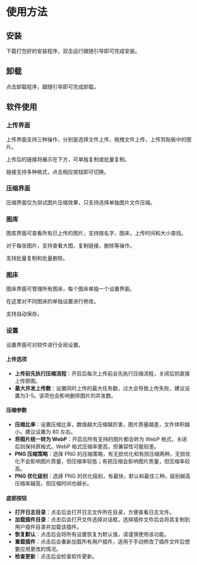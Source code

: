 # 使用方法

## 安装

下载打包好的安装程序，双击运行跟随引导即可完成安装。

## 卸载

点击卸载程序，跟随引导即可完成卸载。

## 软件使用

### 上传界面

上传界面支持三种操作，分别是选择文件上传，拖拽文件上传，上传剪贴板中的图片。

上传后的链接将展示在下方，可单独复制或批量复制。

链接支持多种格式，点击相应按钮即可切换。

### 压缩界面

压缩界面仅为测试图片压缩效果，只支持选择单独图片文件压缩。

### 图库

图库界面可查看所有已上传的图片，支持按名字，图床，上传时间和大小查找。

对于每张图片，支持查看大图，复制链接，删除等操作。

支持批量复制和批量删除。

### 图床

图床界面可管理所有图床，每个图床单独一个设置界面。

在这里对不同图床的单独设置进行修改。

支持自动保存。

### 设置

设置界面可对软件进行全局设置。

#### 上传选项

- **上传前先执行压缩流程**：开启后每次上传前会先执行压缩流程，关闭后则直接上传原图。
- **最大并发上传数**：设置同时上传的最大任务数，过大会导致上传失败，建议设置为3-5。该项也会影响删除图片的并发数。

#### 压缩参数

- **压缩比率**：设置压缩比率，数值越大压缩越厉害，图片质量越差，文件体积越小。建议设置为 80 左右。
- **将图片统一转为 WebP**：开启后所有支持的图片都会转为 WebP 格式，关闭后则保持原格式。WebP 格式压缩率更高，但兼容性可能较差。
- **PNG 压缩策略**：选择 PNG 的压缩策略，有无损优化和有损压缩两种。无损优化不会影响图片质量，但压缩率较低；有损压缩会影响图片质量，但压缩率较高。
- **PNG 优化级别**：选择 PNG 的优化级别，有最快，默认和最佳三种。级别越高压缩率越高，但压缩时间也越长。

#### 底部按钮

- **打开日志目录**：点击后会打开日志文件所在目录，方便查看日志文件。
- **加载插件目录**：点击后会打开文件选择对话框，选择插件文件后会将其复制到用户插件目录并加载该插件。
- **恢复默认**：点击后会将所有设置恢复为默认值，请谨慎使用该功能。
- **重载插件**：点击后会重新加载所有用户插件，适用于手动修改了插件文件后想要应用更改的情况。
- **检查更新**：点击后会检查软件更新。